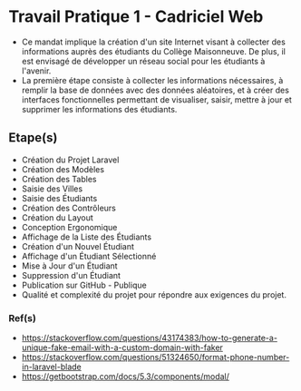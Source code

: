 # Travail Pratique 1 - Cadriciel Web

- Ce mandat implique la création d'un site Internet visant à collecter des informations auprès des étudiants du Collège Maisonneuve. De plus, il est envisagé de développer un réseau social pour les étudiants à l'avenir.
- La première étape consiste à collecter les informations nécessaires, à remplir la base de données avec des données aléatoires, et à créer des interfaces fonctionnelles permettant de visualiser, saisir, mettre à jour et supprimer les informations des étudiants.

## Etape(s)

- Création du Projet Laravel
- Création des Modèles
- Création des Tables
- Saisie des Villes
- Saisie des Étudiants
- Création des Contrôleurs
- Création du Layout
- Conception Ergonomique
- Affichage de la Liste des Étudiants
- Création d'un Nouvel Étudiant
- Affichage d'un Étudiant Sélectionné
- Mise à Jour d'un Étudiant
- Suppression d'un Étudiant
- Publication sur GitHub - Publique
- Qualité et complexité du projet pour répondre aux exigences du projet.

### Ref(s)

- https://stackoverflow.com/questions/43174383/how-to-generate-a-unique-fake-email-with-a-custom-domain-with-faker
- https://stackoverflow.com/questions/51324650/format-phone-number-in-laravel-blade
- https://getbootstrap.com/docs/5.3/components/modal/
